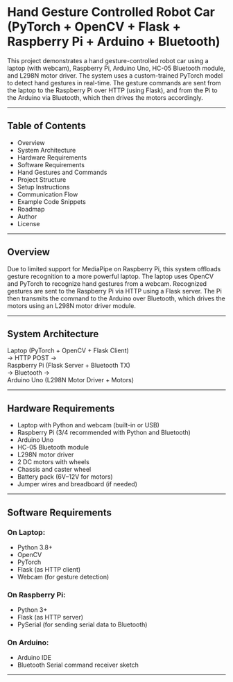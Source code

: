 # Hand Gesture Controlled Robot Car (PyTorch + OpenCV + Flask + Raspberry Pi + Arduino + Bluetooth)

This project demonstrates a hand gesture-controlled robot car using a laptop (with webcam), Raspberry Pi, Arduino Uno, HC-05 Bluetooth module, and L298N motor driver. The system uses a custom-trained PyTorch model to detect hand gestures in real-time. The gesture commands are sent from the laptop to the Raspberry Pi over HTTP (using Flask), and from the Pi to the Arduino via Bluetooth, which then drives the motors accordingly.

---

## Table of Contents

- Overview
- System Architecture
- Hardware Requirements
- Software Requirements
- Hand Gestures and Commands
- Project Structure
- Setup Instructions
- Communication Flow
- Example Code Snippets
- Roadmap
- Author
- License

---

## Overview

Due to limited support for MediaPipe on Raspberry Pi, this system offloads gesture recognition to a more powerful laptop. The laptop uses OpenCV and PyTorch to recognize hand gestures from a webcam. Recognized gestures are sent to the Raspberry Pi via HTTP using a Flask server. The Pi then transmits the command to the Arduino over Bluetooth, which drives the motors using an L298N motor driver module.

---

## System Architecture

Laptop (PyTorch + OpenCV + Flask Client)  
→ HTTP POST →  
Raspberry Pi (Flask Server + Bluetooth TX)  
→ Bluetooth →  
Arduino Uno (L298N Motor Driver + Motors)

---

## Hardware Requirements

- Laptop with Python and webcam (built-in or USB)
- Raspberry Pi (3/4 recommended with Python and Bluetooth)
- Arduino Uno
- HC-05 Bluetooth module
- L298N motor driver
- 2 DC motors with wheels
- Chassis and caster wheel
- Battery pack (6V–12V for motors)
- Jumper wires and breadboard (if needed)

---

## Software Requirements

### On Laptop:
- Python 3.8+
- OpenCV
- PyTorch
- Flask (as HTTP client)
- Webcam (for gesture detection)

### On Raspberry Pi:
- Python 3+
- Flask (as HTTP server)
- PySerial (for sending serial data to Bluetooth)

### On Arduino:
- Arduino IDE
- Bluetooth Serial command receiver sketch

---

